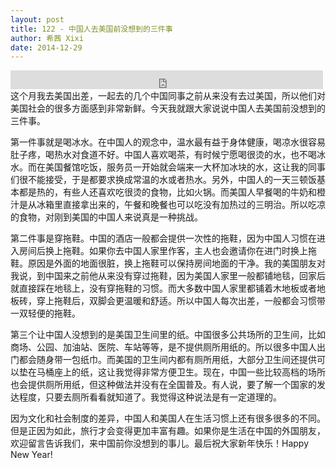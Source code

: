 ```yaml
---
layout: post
title: 122 - 中国人去美国前没想到的三件事
author: 希茜 Xixi
date: 2014-12-29
---
```


<iframe src="https://archive.org/embed/slowchinese_201909/Slow_Chinese_122.mp3" width="500" height="30" frameborder="0" webkitallowfullscreen="true" mozallowfullscreen="true" allowfullscreen></iframe>
这个月我去美国出差，一起去的几个中国同事之前从来没有去过美国，所以他们对美国社会的很多方面感到非常新鲜。今天我就跟大家说说中国人去美国前没想到的三件事。

第一件事就是喝冰水。在中国人的观念中，温水最有益于身体健康，喝凉水很容易肚子疼，喝热水对食道不好。中国人喜欢喝茶，有时候宁愿喝很烫的水，也不喝冰水。而在美国餐馆吃饭，服务员一开始就会端来一大杯加冰块的水，这让我的同事们很不能接受，于是都要求换成常温的水或者热水。另外，中国人的一天三顿饭基本都是热的，有些人还喜欢吃很烫的食物，比如火锅。而美国人早餐喝的牛奶和橙汁是从冰箱里直接拿出来的，午餐和晚餐也可以吃没有加热过的三明治。所以吃凉的食物，对刚到美国的中国人来说真是一种挑战。

第二件事是穿拖鞋。中国的酒店一般都会提供一次性的拖鞋，因为中国人习惯在进入房间后换上拖鞋。如果你去中国人家里作客，主人也会邀请你在进门时换上拖鞋。原因是外面的地面很脏，换上拖鞋可以保持房间地面的干净。我的美国朋友对我说，到中国来之前他从来没有穿过拖鞋，因为美国人家里一般都铺地毯，回家后就直接踩在地毯上，没有穿拖鞋的习惯。而大多数中国人家里都铺着木地板或者地板砖，穿上拖鞋后，双脚会更温暖和舒适。所以中国人每次出差，一般都会习惯带一双轻便的拖鞋。

第三个让中国人没想到的是美国卫生间里的纸。中国很多公共场所的卫生间，比如商场、公园、加油站、医院、车站等等，是不提供厕所用纸的。所以很多中国人出门都会随身带一包纸巾。而美国的卫生间内都有厕所用纸，大部分卫生间还提供可以垫在马桶座上的纸，这让我觉得非常方便卫生。现在，中国一些比较高档的场所也会提供厕所用纸，但这种做法并没有在全国普及。有人说，要了解一个国家的发达程度，只要去厕所看看就知道了。我觉得这种说法是有一定道理的。

因为文化和社会制度的差异，中国人和美国人在生活习惯上还有很多很多的不同。但是正因为如此，旅行才会变得更加丰富有趣。如果你是生活在中国的外国朋友，欢迎留言告诉我们，来中国前你没想到的事儿。最后祝大家新年快乐！Happy New Year!

